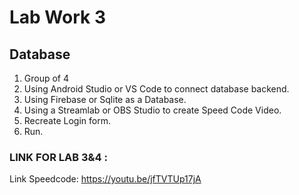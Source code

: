 # Lab Work 3

## Database

1. Group of 4
2. Using Android Studio or VS Code to connect database backend.
3. Using Firebase or Sqlite as a Database.
4. Using a Streamlab or OBS Studio to create Speed Code Video.
5. Recreate Login form.
6. Run. 

### LINK FOR LAB 3&4 : 

Link Speedcode: https://youtu.be/jfTVTUp17jA

